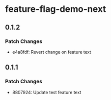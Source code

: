 # feature-flag-demo-next

## 0.1.2

### Patch Changes

- e4a8fdf: Revert change on feature text

## 0.1.1

### Patch Changes

- 8807924: Update test feature text

